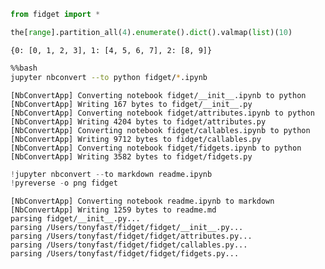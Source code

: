

```python
from fidget import *
```


```python
the[range].partition_all(4).enumerate().dict().valmap(list)(10)
```




    {0: [0, 1, 2, 3], 1: [4, 5, 6, 7], 2: [8, 9]}




```bash
%%bash 
jupyter nbconvert --to python fidget/*.ipynb
```

    [NbConvertApp] Converting notebook fidget/__init__.ipynb to python
    [NbConvertApp] Writing 167 bytes to fidget/__init__.py
    [NbConvertApp] Converting notebook fidget/attributes.ipynb to python
    [NbConvertApp] Writing 4204 bytes to fidget/attributes.py
    [NbConvertApp] Converting notebook fidget/callables.ipynb to python
    [NbConvertApp] Writing 9712 bytes to fidget/callables.py
    [NbConvertApp] Converting notebook fidget/fidgets.ipynb to python
    [NbConvertApp] Writing 3582 bytes to fidget/fidgets.py



```python
!jupyter nbconvert --to markdown readme.ipynb
!pyreverse -o png fidget
```

    [NbConvertApp] Converting notebook readme.ipynb to markdown
    [NbConvertApp] Writing 1259 bytes to readme.md
    parsing fidget/__init__.py...
    parsing /Users/tonyfast/fidget/fidget/__init__.py...
    parsing /Users/tonyfast/fidget/fidget/attributes.py...
    parsing /Users/tonyfast/fidget/fidget/callables.py...
    parsing /Users/tonyfast/fidget/fidget/fidgets.py...



```python

```
